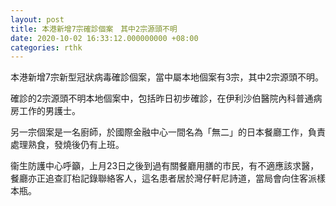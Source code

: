 ```yaml
---
layout: post
title: 本港新增7宗確診個案　其中2宗源頭不明
date: 2020-10-02 16:33:12.000000000 +08:00
categories: rthk
---
```


本港新增7宗新型冠狀病毒確診個案，當中屬本地個案有3宗，其中2宗源頭不明。

確診的2宗源頭不明本地個案中，包括昨日初步確診，在伊利沙伯醫院內科普通病房工作的男護士。

另一宗個案是一名廚師，於國際金融中心一間名為「無二」的日本餐廳工作，負責處理熟食，發燒後仍有上班。

衞生防護中心呼籲，上月23日之後到過有關餐廳用膳的巿民，有不適應該求醫，餐廳亦正追查訂枱記錄聯絡客人，這名患者居於灣仔軒尼詩道，當局會向住客派樣本瓶。
